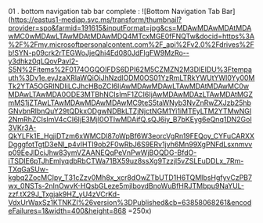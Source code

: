 01 . bottom navigation tab bar complete : 
![Bottom Navigation Tab Bar](https://eastus1-mediap.svc.ms/transform/thumbnail?provider=spo&farmid=191615&inputFormat=jpg&cs=MDAwMDAwMDAtMDAwMC0wMDAwLTAwMDAtMDAwMDQ4MTcxMGE0fFNQTw&docid=https%3A%2F%2Fmy.microsoftpersonalcontent.com%2F_api%2Fv2.0%2Fdrives%2Fb!SYN-p09crk2rTEGWoJjeQhi4Ed080JdFlgFW9MzRo--y3dhkz0qLQovPavl2-S5N%2Fitems%2F0174OGQOIFDS6DPI62M5CZMZN2M3DIEIDU%3Ftempauth%3Dv1e.eyJzaXRlaWQiOiJhNzdlODM0OS01YzRmLTRkYWUtYWI0Yy00MTk2YTA5OGRlNDIiLCJhcHBpZCI6IjAwMDAwMDAwLTAwMDAtMDAwMC0wMDAwLTAwMDA0ODE3MTBhNCIsImF1ZCI6IjAwMDAwMDAzLTAwMDAtMGZmMS1jZTAwLTAwMDAwMDAwMDAwMC9teS5taWNyb3NvZnRwZXJzb25hbGNvbnRlbnQuY29tQDkxODgwNDBkLTZjNjctNGM1Yi1iMTEyLTM2YTMwNGI2NmRhZCIsImV4cCI6IjE3MjI0OTIwMDAifQ.sQJ6iy_B7bKEyg6eQnq1DN2Gol3VKr3A-QkYLFk1E_HgjiDTzm6xWMCDl87oWpBf6W3eorcVgRn19FEQoy_CYFuCARXXDgggfotTgtD3eNl_p4vIHTI9ob2F0wRbJ6S9ERv1jvh6Mn99XgPNFdLsxnmvvp09EeJlDciJhw83ymVZAANEQqPeVnPwWjBOQDG-BfdO-iTSDIE6pTJhEmlyqdbRbCTWa71BX59uz8ssXg9Tzzjl5vZSLEuDDLx_7Rm-TXqGaSUw-kgbq2ZocMCIpy_T31cZzv0Mh8x_xcr8dOwZTbUTD1H6TQMIbsHgfyvCzPB7wx_0NSTs-2nInOwvK-HQsbGLeze5mjlboydBnoWuBfHRJTMbpu9NaYUL-zzf.tX29J_Txgjak9HZ_yU4zVCrKd-VdxUrWaxSz1KTNKZI%26version%3DPublished&cb=63858068261&encodeFailures=1&width=400&height=868  =250x)